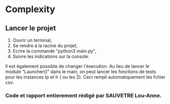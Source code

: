 # Complexity

## Lancer le projet

1. Ouvrir un terminal,
2. Se rendre à la racine du projet,
3. Ecrire la commande "python3 main.py",
4. Suivre les indications sur la console.

Il est également possible de changer l'éxecution. Au lieu de lancer le module "Launcher()" dans le main, on peut lancer les fonctions de tests pour les instances Ip et Ir ( ou les 2).
Ceci rempli automatiquement les fchier csv.

### Code et rapport entierement rédigé par SAUVETRE Lou-Anne.
